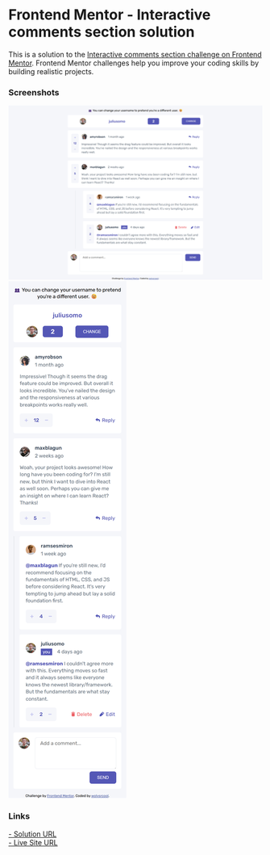 # Frontend Mentor - Interactive comments section solution

This is a solution to the [Interactive comments section challenge on Frontend Mentor](https://www.frontendmentor.io/challenges/interactive-comments-section-iG1RugEG9). Frontend Mentor challenges help you improve your coding skills by building realistic projects.

### Screenshots

![](interactive-comments-section-react\interactive-comments-section-main\screenshots\desktop.png)
![](interactive-comments-section-react\interactive-comments-section-main\screenshots\mobile.png)

### Links

[- Solution URL](https://github.com/wolvsrcool/Frontend-Mentor/tree/master/interactive-comments-section-react) <br />
[- Live Site URL](https://wolvsrcool.github.io/Frontend-Mentor/interactive-comments-section-react/build/index.html)

